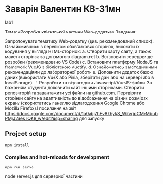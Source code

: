# Заварін Валентин КВ-31мн
lab1

Тема: «Розробка клієнтської частини Web-додатка» Завдання:

Запропонувати тематику Web-додатку (див. рекомендований список).
Ознайомившись з переліком обов’язкових сторінок, виконати їх кодування у вигляді HTML-сторінок: a. Створити карту сайту, а також макети сторінок за допомогою diagram.net b. Встановити середовище розробки (рекомендовано VS Code) c. Встановити платформу NodeJS та framework VueJS з бібліотекою Vuetify. d. Ознайомитись з методичними рекомендаціями до лабораторної роботи e. Доповнити додаток базою даних (використати VueX або Pinia, зберігати дані або на сервері або в localStorage) . f. Розробити та відлагодити Javascript/VueJS-файли.
За бажанням студента доповнити сайт іншими сторінками.
Створити репозиторій та завантажити усі файли на github.com.
Перевірити сторінки сайту на адаптивність до відображення на різних розмірах екрану (скористатись панеллю відлагодження Google Chrome або Mozilla Firefox).l посилання на звіт
https://docs.google.com/document/d/1a0abj7hEv8XhykS_WRvrjpCMeMbubPMjJ26esTQK8_w/edit?usp=sharing
для запуску 
## Project setup
```
npm install
```

### Compiles and hot-reloads for development
```
npm run serve
```

node server.js
для серверної частини
